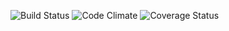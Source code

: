 ![Build Status](https://codeship.com/projects/f173cda0-5853-0135-c031-321271638885/status?branch=master)
![Code Climate](https://codeclimate.com/github/cartwrightforeman/retra.png)
![Coverage Status](https://coveralls.io/repos/cartwrightforeman/retra/badge.png)
